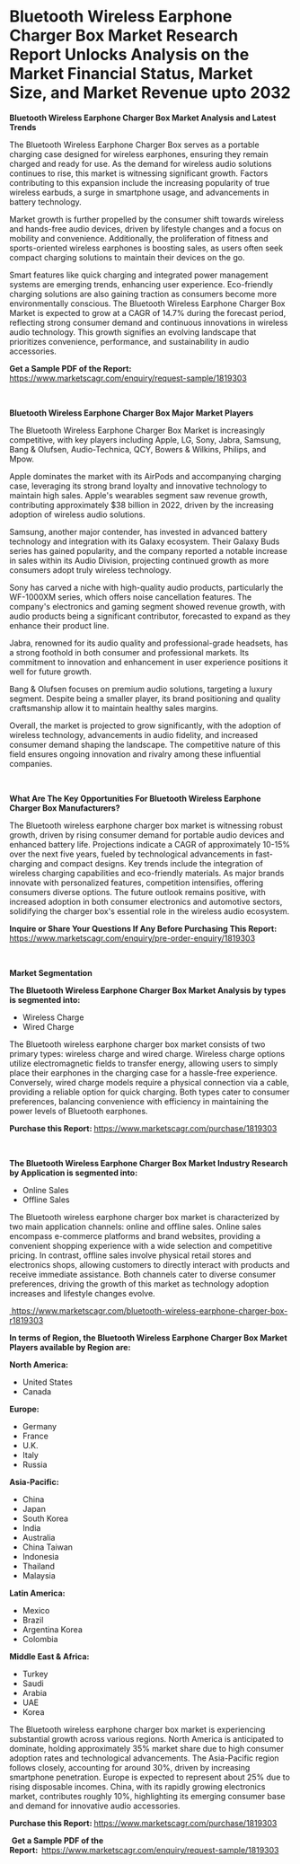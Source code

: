 <p><h1>Bluetooth Wireless Earphone Charger Box Market Research Report Unlocks Analysis on the Market Financial Status, Market Size, and Market Revenue upto 2032</h1></p><p><strong>Bluetooth Wireless Earphone Charger Box Market Analysis and Latest Trends</strong></p>
<p><p>The Bluetooth Wireless Earphone Charger Box serves as a portable charging case designed for wireless earphones, ensuring they remain charged and ready for use. As the demand for wireless audio solutions continues to rise, this market is witnessing significant growth. Factors contributing to this expansion include the increasing popularity of true wireless earbuds, a surge in smartphone usage, and advancements in battery technology. </p><p>Market growth is further propelled by the consumer shift towards wireless and hands-free audio devices, driven by lifestyle changes and a focus on mobility and convenience. Additionally, the proliferation of fitness and sports-oriented wireless earphones is boosting sales, as users often seek compact charging solutions to maintain their devices on the go. </p><p>Smart features like quick charging and integrated power management systems are emerging trends, enhancing user experience. Eco-friendly charging solutions are also gaining traction as consumers become more environmentally conscious. The Bluetooth Wireless Earphone Charger Box Market is expected to grow at a CAGR of 14.7% during the forecast period, reflecting strong consumer demand and continuous innovations in wireless audio technology. This growth signifies an evolving landscape that prioritizes convenience, performance, and sustainability in audio accessories.</p></p>
<p><strong>Get a Sample PDF of the Report:&nbsp;</strong> <a href="https://www.marketscagr.com/enquiry/request-sample/1819303?utm_campaign=2136&utm_medium=2&utm_source=Github&utm_content=ia&utm_term=15042025&utm_id=bluetooth-wireless-earphone-charger-box">https://www.marketscagr.com/enquiry/request-sample/1819303</a></p>
<p>&nbsp;</p>
<p><strong>Bluetooth Wireless Earphone Charger Box Major Market Players</strong></p>
<p><p>The Bluetooth Wireless Earphone Charger Box Market is increasingly competitive, with key players including Apple, LG, Sony, Jabra, Samsung, Bang & Olufsen, Audio-Technica, QCY, Bowers & Wilkins, Philips, and Mpow. </p><p>Apple dominates the market with its AirPods and accompanying charging case, leveraging its strong brand loyalty and innovative technology to maintain high sales. Apple's wearables segment saw revenue growth, contributing approximately $38 billion in 2022, driven by the increasing adoption of wireless audio solutions.</p><p>Samsung, another major contender, has invested in advanced battery technology and integration with its Galaxy ecosystem. Their Galaxy Buds series has gained popularity, and the company reported a notable increase in sales within its Audio Division, projecting continued growth as more consumers adopt truly wireless technology.</p><p>Sony has carved a niche with high-quality audio products, particularly the WF-1000XM series, which offers noise cancellation features. The company's electronics and gaming segment showed revenue growth, with audio products being a significant contributor, forecasted to expand as they enhance their product line.</p><p>Jabra, renowned for its audio quality and professional-grade headsets, has a strong foothold in both consumer and professional markets. Its commitment to innovation and enhancement in user experience positions it well for future growth.</p><p>Bang & Olufsen focuses on premium audio solutions, targeting a luxury segment. Despite being a smaller player, its brand positioning and quality craftsmanship allow it to maintain healthy sales margins.</p><p>Overall, the market is projected to grow significantly, with the adoption of wireless technology, advancements in audio fidelity, and increased consumer demand shaping the landscape. The competitive nature of this field ensures ongoing innovation and rivalry among these influential companies.</p></p>
<p>&nbsp;</p>
<p><strong>What Are The Key Opportunities For Bluetooth Wireless Earphone Charger Box Manufacturers?</strong></p>
<p><p>The Bluetooth wireless earphone charger box market is witnessing robust growth, driven by rising consumer demand for portable audio devices and enhanced battery life. Projections indicate a CAGR of approximately 10-15% over the next five years, fueled by technological advancements in fast-charging and compact designs. Key trends include the integration of wireless charging capabilities and eco-friendly materials. As major brands innovate with personalized features, competition intensifies, offering consumers diverse options. The future outlook remains positive, with increased adoption in both consumer electronics and automotive sectors, solidifying the charger box's essential role in the wireless audio ecosystem.</p></p>
<p><strong>Inquire or Share Your Questions If Any Before Purchasing This Report:</strong> <a href="https://www.marketscagr.com/enquiry/pre-order-enquiry/1819303?utm_campaign=2136&utm_medium=2&utm_source=Github&utm_content=ia&utm_term=15042025&utm_id=bluetooth-wireless-earphone-charger-box">https://www.marketscagr.com/enquiry/pre-order-enquiry/1819303</a></p>
<p>&nbsp;</p>
<p><strong>Market Segmentation</strong></p>
<p><strong>The Bluetooth Wireless Earphone Charger Box Market Analysis by types is segmented into:</strong></p>
<p><ul><li>Wireless Charge</li><li>Wired Charge</li></ul></p>
<p><p>The Bluetooth wireless earphone charger box market consists of two primary types: wireless charge and wired charge. Wireless charge options utilize electromagnetic fields to transfer energy, allowing users to simply place their earphones in the charging case for a hassle-free experience. Conversely, wired charge models require a physical connection via a cable, providing a reliable option for quick charging. Both types cater to consumer preferences, balancing convenience with efficiency in maintaining the power levels of Bluetooth earphones.</p></p>
<p><strong>Purchase this Report:&nbsp;</strong><a href="https://www.marketscagr.com/purchase/1819303?utm_campaign=2136&utm_medium=2&utm_source=Github&utm_content=ia&utm_term=15042025&utm_id=bluetooth-wireless-earphone-charger-box">https://www.marketscagr.com/purchase/1819303</a></p>
<p>&nbsp;</p>
<p><strong>The Bluetooth Wireless Earphone Charger Box Market Industry Research by Application is segmented into:</strong></p>
<p><ul><li>Online Sales</li><li>Offline Sales</li></ul></p>
<p><p>The Bluetooth wireless earphone charger box market is characterized by two main application channels: online and offline sales. Online sales encompass e-commerce platforms and brand websites, providing a convenient shopping experience with a wide selection and competitive pricing. In contrast, offline sales involve physical retail stores and electronics shops, allowing customers to directly interact with products and receive immediate assistance. Both channels cater to diverse consumer preferences, driving the growth of this market as technology adoption increases and lifestyle changes evolve.</p></p>
<p><a href="https://www.marketscagr.com/bluetooth-wireless-earphone-charger-box-r1819303?utm_campaign=2136&utm_medium=2&utm_source=Github&utm_content=ia&utm_term=15042025&utm_id=bluetooth-wireless-earphone-charger-box">&nbsp;https://www.marketscagr.com/bluetooth-wireless-earphone-charger-box-r1819303</a></p>
<p><strong>In terms of Region, the Bluetooth Wireless Earphone Charger Box Market Players available by Region are:</strong></p>
<p>
    <p> <strong> North America: </strong>
        <ul>
            <li>United States</li>
            <li>Canada</li>
        </ul>
        </p> 
    <p> <strong> Europe: </strong>
        <ul>
            <li>Germany</li>
            <li>France</li>
            <li>U.K.</li>
            <li>Italy</li>
            <li>Russia</li>
        </ul>
        </p> 
    <p> <strong> Asia-Pacific: </strong>
        <ul>
            <li>China</li>
            <li>Japan</li>
            <li>South Korea</li>
            <li>India</li>
            <li>Australia</li>
            <li>China Taiwan</li>
            <li>Indonesia</li>
            <li>Thailand</li>
            <li>Malaysia</li>
        </ul>
        </p> 
    <p> <strong> Latin America: </strong>
        <ul>
            <li>Mexico</li>
            <li>Brazil</li>
            <li>Argentina Korea</li>
            <li>Colombia</li>
        </ul>
        </p> 
    <p> <strong> Middle East & Africa: </strong>
        <ul>
            <li>Turkey</li>
            <li>Saudi</li>
            <li>Arabia</li>
            <li>UAE</li>
            <li>Korea</li>
        </ul>
    </p>
    </p>
<p><p>The Bluetooth wireless earphone charger box market is experiencing substantial growth across various regions. North America is anticipated to dominate, holding approximately 35% market share due to high consumer adoption rates and technological advancements. The Asia-Pacific region follows closely, accounting for around 30%, driven by increasing smartphone penetration. Europe is expected to represent about 25% due to rising disposable incomes. China, with its rapidly growing electronics market, contributes roughly 10%, highlighting its emerging consumer base and demand for innovative audio accessories.</p></p>
<p><strong>Purchase this Report: </strong><a href="https://www.marketscagr.com/purchase/1819303?utm_campaign=2136&utm_medium=2&utm_source=Github&utm_content=ia&utm_term=15042025&utm_id=bluetooth-wireless-earphone-charger-box">https://www.marketscagr.com/purchase/1819303</a></p>
<p>&nbsp;<strong>Get a Sample PDF of the Report:&nbsp;&nbsp;</strong><a href="https://www.marketscagr.com/enquiry/request-sample/1819303?utm_campaign=2136&utm_medium=2&utm_source=Github&utm_content=ia&utm_term=15042025&utm_id=bluetooth-wireless-earphone-charger-box">https://www.marketscagr.com/enquiry/request-sample/1819303</a></p>
<p><strong></strong></p>
<p><p></p><p></p><p></p></p>